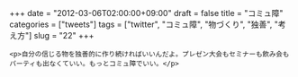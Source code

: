 +++
date = "2012-03-06T02:00:00+09:00"
draft = false
title = "コミュ障"
categories = ["tweets"]
tags = ["twitter", "コミュ障", "物づくり", "独善", "考え方"]
slug = "22"
+++


    <p>自分の信じる物を独善的に作り続ければいいんだよ。プレゼン大会もセミナーも飲み会もパーティも出なくていい。もっとコミュ障でいい。</p>
  

